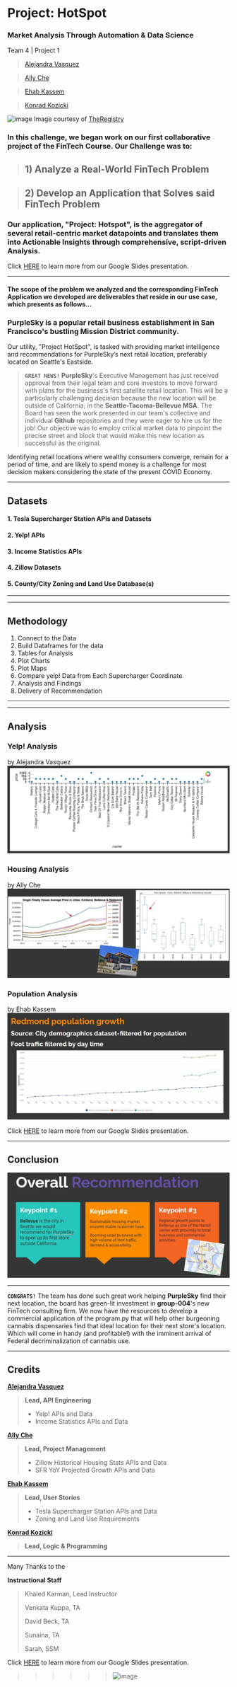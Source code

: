 # Project: HotSpot
### Market Analysis Through Automation & Data Science

Team 4 | Project 1
>[Alejandra Vasquez](https://www.linkedin.com/in/maria-alejandra-vasquez-11b982122) 

>[Ally Che](https://www.linkedin.com/in/allyche)

>[Ehab Kassem](https://www.linkedin.com/in/ehab-k-4358b810b/)

>[Konrad Kozicki](https://www.linkedin.com/in/kkozicki/)

![image](https://i1.wp.com/news.theregistryps.com/wp-content/uploads/2018/07/Eastside.jpeg?fit=1000%2C548&ssl=1) Image courtesy of [TheRegistry](https://news.theregistryps.com/) 

### In this challenge, we began work on our first collaborative project of the FinTech Course. Our Challenge was to: 
>  ## 1) Analyze a Real-World FinTech Problem

> ## 2) Develop an Application that Solves said FinTech Problem 

### Our application, "Project: Hotspot", is the aggregator of several retail-centric market datapoints and translates them into Actionable Insights through comprehensive, script-driven Analysis. 

Click [HERE](https://github.com/sfkonrad/004.01-proj-group4/blob/konrad/M8_Challenge_Submission/Documentation/Group%204%20Project%20Presentation.pdf) to learn more from our Google Slides presentation.

---

#### The scope of the problem we analyzed and the corresponding FinTech Application we developed are deliverables that reside in our use case, which presents as follows...


### **PurpleSky** is a popular retail business establishment in San Francisco's bustling Mission District community.

Our utility, "Project HotSpot", is tasked with providing market intelligence and recommendations for PurpleSky’s next retail location, preferably located on Seattle's Eastside.

> **`GREAT NEWS!`** **PurpleSky**'s Executive Management has just received approval from their legal team and core investors to move forward with plans for the business's first satellite retail location. This will be a particularly challenging decision because the new location will be outside of California; in the **Seattle-Tacoma-Bellevue MSA**. The Board has seen the work presented in our team's collective and individual **Github** repositories and they were eager to hire us for the job! Our objective was to employ critical market data to pinpoint the precise street and block that would make this new location as successful as the original.

Identifying retail locations where wealthy consumers converge, remain for a period of time, and are likely to spend money is a challenge for most decision makers considering the state of the present COVID Economy.

---

## Datasets

#### 1. **Tesla Supercharger Station APIs and Datasets**
#### 2. **Yelp! APIs**
#### 3. **Income Statistics APIs**
#### 4. **Zillow Datasets**
#### 5. **County/City Zoning and Land Use Database(s)**

---



---
## Methodology

1. Connect to the Data 
2. Build Dataframes for the data 
3. Tables for Analysis
4. Plot Charts
5. Plot Maps
6. Compare yelp! Data from Each Supercharger Coordinate 
7. Analysis and Findings 
8. Delivery of Recommendation

---
---
## Analysis


### Yelp! Analysis 
 by Alejandra Vasquez
![image](https://github.com/sfkonrad/004.01-proj-group4/blob/konrad/M8_Challenge_Submission/Documentation/Images/SharedScreenshot_yelpchart_01.jpg)



### Housing Analysis 
 by Ally Che
![image](https://github.com/sfkonrad/004.01-proj-group4/blob/konrad/M8_Challenge_Submission/Documentation/Images/SharedScreenshot_ZillowChart_01.jpg)



### Population Analysis 
 by Ehab Kassem
![image](https://github.com/sfkonrad/004.01-proj-group4/blob/main/M8_Challenge_Submission/Documentation/Images/SharedScreenshot_RedmondPopChart_01.jpg)

Click [HERE](https://github.com/sfkonrad/004.01-proj-group4/blob/konrad/M8_Challenge_Submission/Documentation/Group%204%20Project%20Presentation.pdf) to learn more from our Google Slides presentation.


---
## Conclusion

![image](https://github.com/sfkonrad/004.01-proj-group4/blob/konrad/M8_Challenge_Submission/Documentation/Images/SharedScreenshot_Recommendation_01.jpg)

---

**`CONGRATS!`** The team has done such great work helping **PurpleSky** find their next location, the board has green-lit investment in **group-004**'s new FinTech consulting firm. We now have the resources to develop a commercial application of the program.py that will help other burgeoning cannabis dispensaries find that ideal location for their next store's location. Which will come in handy (and profitable!) with the imminent arrival of Federal decriminalization of cannabis use.

---
## Credits 

**[Alejandra Vasquez](https://www.linkedin.com/in/maria-alejandra-vasquez-11b982122)**
> **Lead, API Engineering**
> - Yelp! APIs and Data
> - Income Statistics APIs and Data


**[Ally Che](https://www.linkedin.com/in/allyche)**
> **Lead, Project Management**
> - Zillow Historical Housing Stats APIs and Data
> - SFR YoY Projected Growth APIs and Data


**[Ehab Kassem](https://www.linkedin.com/in/ehab-k-4358b810b/)**
> **Lead, User Stories**
> - Tesla Supercharger Station APIs and Data
> - Zoning and Land Use Requirements


**[Konrad Kozicki](https://www.linkedin.com/in/kkozicki/)**
> **Lead, Logic & Programming**


---
Many Thanks to the

**Instructional Staff**
> Khaled Karman, Lead Instructor 
>
> Venkata Kuppa, TA
>
> David Beck, TA 
>
> Sunaina, TA
>
> Sarah, SSM


Click [HERE](https://github.com/sfkonrad/004.01-proj-group4/blob/konrad/M8_Challenge_Submission/Documentation/Group%204%20Project%20Presentation.pdf) to learn more from our Google Slides presentation.


>>>>>> ![image](https://user-images.githubusercontent.com/29224237/111516488-31862200-8711-11eb-9ffe-ac9755d55de4.png)
